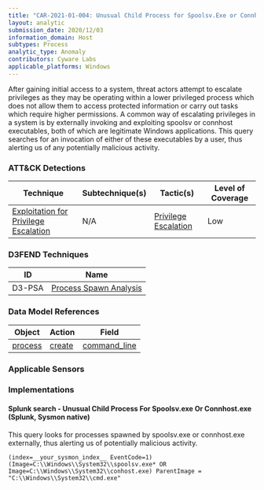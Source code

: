 ```yaml
---
title: "CAR-2021-01-004: Unusual Child Process for Spoolsv.Exe or Connhost.Exe"
layout: analytic
submission_date: 2020/12/03
information_domain: Host
subtypes: Process
analytic_type: Anomaly
contributors: Cyware Labs
applicable_platforms: Windows
---
```


After gaining initial access to a system, threat actors attempt to escalate privileges as they may be operating within a lower privileged process which does not allow them to access protected information or carry out tasks which require higher permissions. A common way of escalating privileges in a system is by externally invoking and exploiting spoolsv or connhost executables, both of which are legitimate Windows applications. This query searches for an invocation of either of these executables by a user, thus alerting us of any potentially malicious activity.


### ATT&CK Detections

|Technique|Subtechnique(s)|Tactic(s)|Level of Coverage|
|---|---|---|---|
|[Exploitation for Privilege Escalation](https://attack.mitre.org/techniques/T1068/)|N/A|[Privilege Escalation](https://attack.mitre.org/tactics/TA0004/)|Low|


### D3FEND Techniques

|ID|Name|
|---|---| 
|D3-PSA | [Process Spawn Analysis](https://d3fend.mitre.org/technique/d3f:ProcessSpawnAnalysis)| 



### Data Model References

|Object|Action|Field|
|---|---|---|
|[process](/data_model/process) | [create](/data_model/process#create) | [command_line](/data_model/process#command_line) |



### Applicable Sensors


### Implementations

#### Splunk search - Unusual Child Process For Spoolsv.exe Or Connhost.exe (Splunk, Sysmon native)


This query looks for processes spawned by spoolsv.exe or connhost.exe externally, thus alerting us of potentially malicious activity.


```
(index=__your_sysmon_index__ EventCode=1) (Image=C:\\Windows\\System32\\spoolsv.exe* OR Image=C:\\Windows\\System32\\conhost.exe) ParentImage = "C:\\Windows\\System32\\cmd.exe"
```




